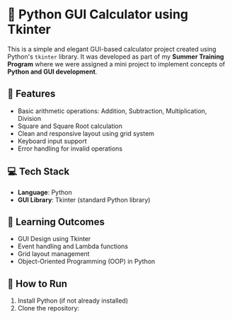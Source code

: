 # 🧮 Python GUI Calculator using Tkinter

This is a simple and elegant GUI-based calculator project created using Python's `tkinter` library. It was developed as part of my **Summer Training Program** where we were assigned a mini project to implement concepts of **Python and GUI development**.

## 📌 Features

- Basic arithmetic operations: Addition, Subtraction, Multiplication, Division
- Square and Square Root calculation
- Clean and responsive layout using grid system
- Keyboard input support
- Error handling for invalid operations

## 💻 Tech Stack

- **Language**: Python
- **GUI Library**: Tkinter (standard Python library)

## 🧠 Learning Outcomes

- GUI Design using Tkinter
- Event handling and Lambda functions
- Grid layout management
- Object-Oriented Programming (OOP) in Python

## 🔧 How to Run

1. Install Python (if not already installed)
2. Clone the repository:
